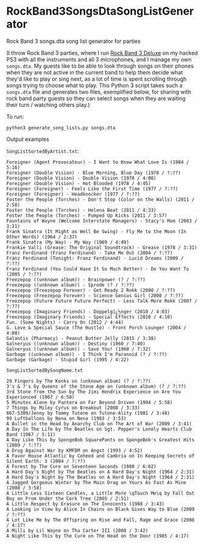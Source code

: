 # RockBand3SongsDtaSongListGenerator
Rock Band 3 songs.dta song list generator for parties

(I throw Rock Band 3 parties, where I run [Rock Band 3 Deluxe](https://rb3dx.milohax.org/) on my hacked PS3 with all the instruments and all 3 microphones, and I manage my own `songs.dta`.  My guests like to be able to look through songs on their phones when they are not active in the current band to help them decide what they'd like to play or sing next, as a lot of time is spent scrolling through songs trying to choose what to play.  This Python 3 script takes such a `songs.dta` file and generates two files, exemplified below, for sharing with rock band party guests so they can select songs when they are waiting their turn / watching others play.)

To run:
```
python3 generate_song_lists.py songs.dta
```

Output examples

`SongListSortedByArtist.txt`:
```
Foreigner (Agent Provocateur) - I Want to Know What Love Is (1984 / 5:16)
Foreigner (Double Vision) - Blue Morning, Blue Day (1978 / ?:??)
Foreigner (Double Vision) - Double Vision (1978 / 4:00)
Foreigner (Double Vision) - Hot Blooded (1978 / 4:45)
Foreigner (Foreigner) - Feels Like the First Time (1977 / ?:??)
Foreigner (Foreigner) - Headknocker (1977 / ?:??)
Foster the People (Torches) - Don't Stop (Color on the Walls) (2011 / 2:58)
Foster the People (Torches) - Helena Beat (2011 / 4:33)
Foster the People (Torches) - Pumped Up Kicks (2011 / 3:57)
Fountains of Wayne (Welcome Interstate Managers) - Stacy's Mom (2003 / 3:21)
Frank Sinatra (It Might as Well Be Swing) - Fly Me to the Moon (In Other Words) (1964 / 2:37)
Frank Sinatra (My Way) - My Way (1969 / 4:49)
Frankie Valli (Grease: The Original Soundtrack) - Grease (1978 / 3:31)
Franz Ferdinand (Franz Ferdinand) - Take Me Out (2004 / ?:??)
Franz Ferdinand (Tonight: Franz Ferdinand) - Lucid Dreams (2009 / ?:??)
Franz Ferdinand (You Could Have It So Much Better) - Do You Want To (2005 / ?:??)
Freezepop ((unknown album)) - Brainpower (? / ?:??)
Freezepop ((unknown album)) - Sprode (? / ?:??)
Freezepop (Freezepop Forever) - Get Ready 2 Rokk (2000 / ?:??)
Freezepop (Freezepop Forever) - Science Genius Girl (2000 / ?:??)
Freezepop (Future Future Future Perfect) - Less Talk More Rokk (2007 / ?:??)
Freezepop (Imaginary Friends) - Doppelgï¿½nger (2010 / 4:03)
Freezepop (Imaginary Friends) - Special Effects (2010 / 4:10)
Fun. (Some Nights) - Carry On (2012 / 4:44)
G. Love & Special Sauce (The Hustle) - Front Porch Lounger (2004 / 4:08)
Galantis (Pharmacy) - Peanut Butter Jelly (2015 / 3:38)
Galneryus ((unknown album)) - Destiny (1960 / 7:49)
Galneryus ((unknown album)) - Save You! (1960 / 7:32)
Garbage ((unknown album)) - I Think I'm Paranoid (? / ?:??)
Garbage (Garbage) - Stupid Girl (1995 / 4:22)
```


`SongListSortedBySongName.txt`
```
29 Fingers by The Konks on (unknown album) (? / ?:??)
3's & 7's by Queens of the Stone Age on (unknown album) (? / ?:??)
3rd Stone from the Sun by The Jimi Hendrix Experience on Are You Experienced (1967 / 6:50)
5 Minutes Alone by Pantera on Far Beyond Driven (1994 / 5:58)
7 Things by Miley Cyrus on Breakout (2008 / 3:33)
867-5309/Jenny by Tommy Tutone on Tutone-Ality (1981 / 3:48)
99 Luftballons by Nena on Nena (1983 / 3:53)
A Bullet in the Head by Anarchy Club on The Art of War (2009 / 3:41)
A Day In The Life by The Beatles on Sgt. Pepper's Lonely Hearts Club Band (1967 / 5:11)
A Day Like This by SpongeBob SquarePants on SpongeBob's Greatest Hits (2009 / ?:??)
A Drug Against War by KMFDM on Angst (1993 / 4:52)
A Favor House Atlantic by Coheed and Cambria on In Keeping Secrets of Silent Earth: 3 (2004 / ?:??)
A Forest by The Cure on Seventeen Seconds (1980 / 6:02)
A Hard Day's Night by The Beatles on A Hard Day's Night (1964 / 2:31)
A Hard Day's Night by The Beatles on A Hard Day's Night (1964 / 2:31)
A Jagged Gorgeous Winter by The Main Drag on Yours As Fast As Mine (2008 / 3:58)
A Little Less Sixteen Candles, a Little More \qTouch Me\q by Fall Out Boy on From Under the Cork Tree (2005 / 2:51)
A Little Respect by Erasure on The Innocents (1988 / 3:43)
A Looking in View by Alice In Chains on Black Gives Way to Blue (2009 / ?:??)
A Lot Like Me by The Offspring on Rise and Fall, Rage and Grace (2008 / 4:17)
A Milli by Lil Wayne on Tha Carter III (2008 / 3:42)
A Night Like This by The Cure on The Head on the Door (1985 / 4:17)
```

